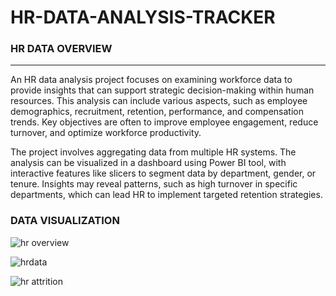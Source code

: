 # HR-DATA-ANALYSIS-TRACKER

### HR DATA OVERVIEW
----------------
An HR data analysis project focuses on examining workforce data to provide insights that can support strategic decision-making within human resources. This analysis can include various aspects, such as employee demographics, recruitment, retention, performance, and compensation trends. Key objectives are often to improve employee engagement, reduce turnover, and optimize workforce productivity.

The project involves aggregating data from multiple HR systems. The analysis can be visualized in a dashboard using  Power BI tool, with interactive features like slicers to segment data by department, gender, or tenure. Insights may reveal patterns, such as high turnover in specific departments, which can lead HR to implement targeted retention strategies.

### DATA VISUALIZATION

![hr overview](https://github.com/user-attachments/assets/a9f7fbae-b7fa-448e-8257-5388da7f9f01)



![hrdata](https://github.com/user-attachments/assets/b8e479d9-f900-4835-ae83-3c1637789e62)



![hr attrition](https://github.com/user-attachments/assets/9e987eee-b077-4519-a701-e7e870deb5a5)




